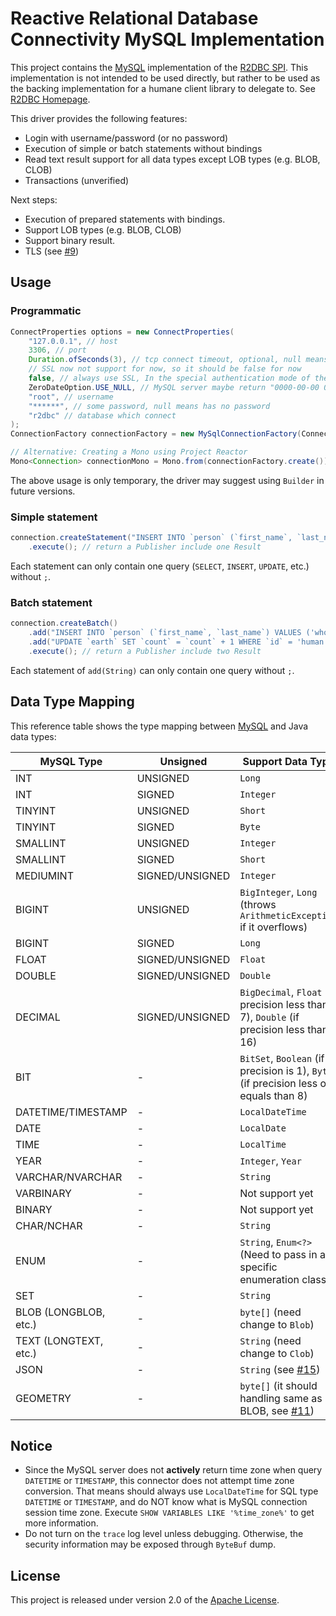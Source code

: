 # Reactive Relational Database Connectivity MySQL Implementation

This project contains the [MySQL][m] implementation of the [R2DBC SPI][s].
This implementation is not intended to be used directly, but rather to be
used as the backing implementation for a humane client library to
delegate to. See [R2DBC Homepage][r].

This driver provides the following features:

- Login with username/password (or no password)
- Execution of simple or batch statements without bindings
- Read text result support for all data types except LOB types (e.g. BLOB, CLOB)
- Transactions (unverified)

Next steps:

- Execution of prepared statements with bindings.
- Support LOB types (e.g. BLOB, CLOB)
- Support binary result.
- TLS (see [#9](https://github.com/mirromutth/r2dbc-mysql/issues/9))

## Usage

### Programmatic

```java
ConnectProperties options = new ConnectProperties(
    "127.0.0.1", // host
    3306, // port
    Duration.ofSeconds(3), // tcp connect timeout, optional, null means no timeout
    // SSL now not support for now, so it should be false for now
    false, // always use SSL, In the special authentication mode of the MySQL server, it may be forced to use SSL even this value is false
    ZeroDateOption.USE_NULL, // MySQL server maybe return "0000-00-00 00:00:00", This option indicates special handling when MySQL server returning "zero date".
    "root", // username
    "******", // some password, null means has no password
    "r2dbc" // database which connect
);
ConnectionFactory connectionFactory = new MySqlConnectionFactory(ConnectionProvider.newConnection(), options);

// Alternative: Creating a Mono using Project Reactor
Mono<Connection> connectionMono = Mono.from(connectionFactory.create());
```

The above usage is only temporary, the driver may suggest using `Builder` in future versions.

### Simple statement

```java
connection.createStatement("INSERT INTO `person` (`first_name`, `last_name`) VALUES ('who', 'how')")
    .execute(); // return a Publisher include one Result
```

Each statement can only contain one query (`SELECT`, `INSERT`, `UPDATE`, etc.) without `;`.

### Batch statement

```java
connection.createBatch()
    .add("INSERT INTO `person` (`first_name`, `last_name`) VALUES ('who', 'how')")
    .add("UPDATE `earth` SET `count` = `count` + 1 WHERE `id` = 'human'")
    .execute(); // return a Publisher include two Result
```

Each statement of `add(String)` can only contain one query without `;`.

## Data Type Mapping

This reference table shows the type mapping between [MySQL][m] and Java data types:

| MySQL Type | Unsigned | Support Data Type |
|---|---|---|
| INT | UNSIGNED | `Long` |
| INT | SIGNED | `Integer` |
| TINYINT | UNSIGNED | `Short` |
| TINYINT | SIGNED | `Byte` |
| SMALLINT | UNSIGNED | `Integer` |
| SMALLINT | SIGNED | `Short` |
| MEDIUMINT | SIGNED/UNSIGNED | `Integer` |
| BIGINT | UNSIGNED | `BigInteger`, `Long` (throws `ArithmeticException` if it overflows) |
| BIGINT | SIGNED | `Long` |
| FLOAT | SIGNED/UNSIGNED | `Float` |
| DOUBLE | SIGNED/UNSIGNED | `Double` |
| DECIMAL | SIGNED/UNSIGNED | `BigDecimal`, `Float` (if precision less than 7), `Double` (if precision less than 16) |
| BIT | - | `BitSet`, `Boolean` (if precision is 1), `Byte` (if precision less or equals than 8) |
| DATETIME/TIMESTAMP | - | `LocalDateTime` |
| DATE | - | `LocalDate` |
| TIME | - | `LocalTime` |
| YEAR | - | `Integer`, `Year` |
| VARCHAR/NVARCHAR | - | `String` |
| VARBINARY | - | Not support yet |
| BINARY | - | Not support yet |
| CHAR/NCHAR | - | `String` |
| ENUM | - | `String`, `Enum<?>` (Need to pass in a specific enumeration class) |
| SET | - | `String` |
| BLOB (LONGBLOB, etc.) | - | `byte[]` (need change to `Blob`) |
| TEXT (LONGTEXT, etc.) | - | `String` (need change to `Clob`) |
| JSON | - | `String` (see [#15](https://github.com/mirromutth/r2dbc-mysql/issues/15)) |
| GEOMETRY | - | `byte[]` (it should handling same as BLOB, see [#11](https://github.com/mirromutth/r2dbc-mysql/issues/11)) |

## Notice

- Since the MySQL server does not **actively** return time zone when query `DATETIME` or `TIMESTAMP`, this connector does not attempt time zone conversion. That means should always use `LocalDateTime` for SQL type `DATETIME` or `TIMESTAMP`, and do NOT know what is MySQL connection session time zone. Execute `SHOW VARIABLES LIKE '%time_zone%'` to get more information.
- Do not turn on the `trace` log level unless debugging. Otherwise, the security information may be exposed through `ByteBuf` dump.

## License

This project is released under version 2.0 of the [Apache License][l].

[m]: https://www.mysql.com
[s]: https://github.com/r2dbc/r2dbc-spi
[r]: https://r2dbc.io
[l]: https://www.apache.org/licenses/LICENSE-2.0
